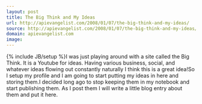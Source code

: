 ```yaml
---
layout: post
title: The Big Think and My Ideas
url: http://apievangelist.com/2008/01/07/the-big-think-and-my-ideas/
source: http://apievangelist.com/2008/01/07/the-big-think-and-my-ideas/
domain: apievangelist.com
image: 
---
```

{% include JB/setup %}I was just playing around with a site called the Big Think.  It is a Youtube for ideas.  Having various business, social, and whatever ideas flowing out constantly naturally I think this is a great idea!So I setup my profile and I am going to start putting my ideas in here and storing them.I decided long ago to stop keeping them in my notebook and start publishing them.  As I post them I will write a little blog entry about them and put it here.